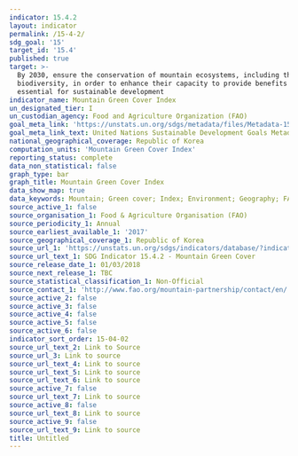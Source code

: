 ```yaml
---
indicator: 15.4.2
layout: indicator
permalink: /15-4-2/
sdg_goal: '15'
target_id: '15.4'
published: true
target: >-
  By 2030, ensure the conservation of mountain ecosystems, including their
  biodiversity, in order to enhance their capacity to provide benefits that are
  essential for sustainable development
indicator_name: Mountain Green Cover Index
un_designated_tier: I
un_custodian_agency: Food and Agriculture Organization (FAO)
goal_meta_link: 'https://unstats.un.org/sdgs/metadata/files/Metadata-15-04-02.pdf'
goal_meta_link_text: United Nations Sustainable Development Goals Metadata (PDF 384 KB)
national_geographical_coverage: Republic of Korea
computation_units: 'Mountain Green Cover Index'
reporting_status: complete
data_non_statistical: false
graph_type: bar
graph_title: Mountain Green Cover Index
data_show_map: true
data_keywords: Mountain; Green cover; Index; Environment; Geography; FAO
source_active_1: false
source_organisation_1: Food & Agriculture Organisation (FAO)
source_periodicity_1: Annual
source_earliest_available_1: '2017'
source_geographical_coverage_1: Republic of Korea
source_url_1: 'https://unstats.un.org/sdgs/indicators/database/?indicator=15.4.2'
source_url_text_1: SDG Indicator 15.4.2 - Mountain Green Cover
source_release_date_1: 01/03/2018
source_next_release_1: TBC
source_statistical_classification_1: Non-Official
source_contact_1: 'http://www.fao.org/mountain-partnership/contact/en/'
source_active_2: false
source_active_3: false
source_active_4: false
source_active_5: false
source_active_6: false
indicator_sort_order: 15-04-02
source_url_text_2: Link to Source
source_url_3: Link to source
source_url_text_4: Link to source
source_url_text_5: Link to source
source_url_text_6: Link to source
source_active_7: false
source_url_text_7: Link to source
source_active_8: false
source_url_text_8: Link to source
source_active_9: false
source_url_text_9: Link to source
title: Untitled
---
```

